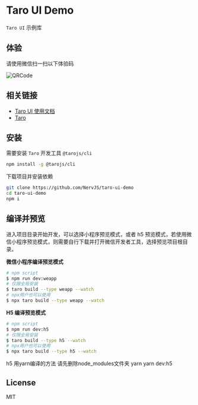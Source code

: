 # Taro UI Demo

`Taro UI` 示例库

## 体验

请使用微信扫一扫以下体验码

![QRCode](https://user-images.githubusercontent.com/1240899/44580574-fe838800-a7cc-11e8-890d-73cf048ef8c2.jpg)

## 相关链接

- [Taro UI 使用文档](https://taro-ui.aotu.io)
- [Taro](https://taro.aotu.io/)

## 安装

需要安装 `Taro` 开发工具 `@tarojs/cli`

```bash
npm install -g @tarojs/cli
```

下载项目并安装依赖

```bash
git clone https://github.com/NervJS/taro-ui-demo
cd taro-ui-demo
npm i
```

## 编译并预览

进入项目目录开始开发，可以选择小程序预览模式，或者 h5 预览模式，若使用微信小程序预览模式，则需要自行下载并打开微信开发者工具，选择预览项目根目录。

**微信小程序编译预览模式**

```bash
# npm script
$ npm run dev:weapp
# 仅限全局安装
$ taro build --type weapp --watch
# npx用户也可以使用
$ npx taro build --type weapp --watch
```

**H5 编译预览模式**

```bash
# npm script
$ npm run dev:h5
# 仅限全局安装
$ taro build --type h5 --watch
# npx用户也可以使用
$ npx taro build --type h5 --watch
```
h5 用yarn编译的方法
请先删除node_modules文件夹
yarn
yarn dev:h5


## License

MIT
